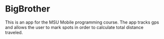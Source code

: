 BigBrother
==========

This is an app for the MSU Mobile programming course. The app tracks gps and allows the user to mark spots 
in order to calculate total distance traveled.
